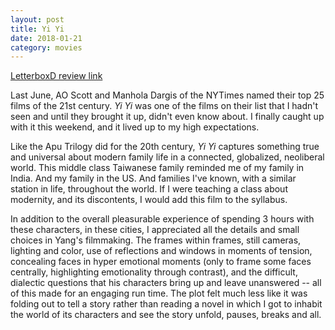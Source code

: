 ```yaml
---
layout: post
title: Yi Yi
date: 2018-01-21
category: movies
---
```

 
[LetterboxD review link](https://letterboxd.com/samarthbhaskar/film/yi-yi/)

Last June, AO Scott and Manhola Dargis of the NYTimes named their top 25 films of the 21st century. <em>Yi Yi</em> was one of the films on their list that I hadn't seen and until they brought it up, didn't even know about. I finally caught up with it this weekend, and it lived up to my high expectations. 

Like the Apu Trilogy did for the 20th century, <em>Yi Yi</em> captures something true and universal about modern family life in a connected, globalized, neoliberal world. This middle class Taiwanese family reminded me of my family in India. And my family in the US. And families I've known, with a similar station in life, throughout the world. If I were teaching a class about modernity, and its discontents, I would add this film to the syllabus.

In addition to the overall pleasurable experience of spending 3 hours with these characters, in these cities, I appreciated all the details and small choices in Yang's filmmaking. The frames within frames, still cameras, lighting and color, use of reflections and windows in moments of tension, concealing faces in hyper emotional moments (only to frame some faces centrally, highlighting emotionality through contrast), and the difficult, dialectic questions that his characters bring up and leave unanswered -- all of this made for an engaging run time. The plot felt much less like it was folding out to tell a story rather than reading a novel in which I got to inhabit the world of its characters and see the story unfold, pauses, breaks and all.